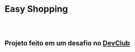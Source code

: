 <h1>Easy Shopping</h1>
<br>
<br>
<h2>Projeto feito em um desafio no <a href="https://plataforma.devclub.com.br/area/vitrine">DevClub</a></h2>
